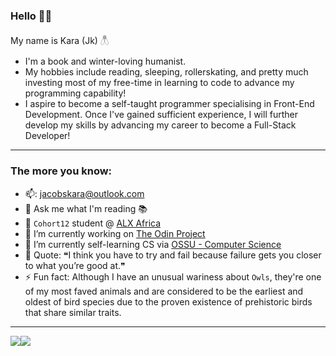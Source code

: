 ### Hello 👋🏽

My name is Kara (Jk) 𓆦

* I'm a book and winter-loving humanist.
* My hobbies include reading, sleeping, rollerskating, and pretty much investing most of my free-time in learning to code to advance my programming capability!
* I aspire to become a self-taught programmer specialising in Front-End Development. Once I've gained sufficient experience, I will further develop my skills by advancing my career to become a Full-Stack Developer!

<!--
**thecoderace/thecoderace** is a ✨ _special_ ✨ repository because its `README.md` (this file) appears on your GitHub profile.
-->
---

### The more you know:

- 📫: jacobskara@outlook.com
- 💬 Ask me what I'm reading 📚
- 🎒 `Cohort12` student @ [ALX Africa](https://www.alxafrica.com)
- 🔭 I’m currently working on [The Odin Project](https://www.theodinproject.com/)
- 🌱 I’m currently self-learning CS via [OSSU - Computer Science](https://github.com/ossu/computer-science)
- 👻 Quote: ❝I think you have to try and fail because failure gets you closer to what you’re good at.❞
- ⚡ Fun fact: Although I have an unusual wariness about `Owls`, they're one of my most faved animals and are considered to be the earliest and oldest of bird species due to the proven existence of prehistoric birds that share similar traits.
<!--- 👯 I’m looking to collaborate on ...
- 🤔 I’m looking for help with ...-->

---

[<img src="https://img.shields.io/badge/github-%2312100E.svg?&style=for-the-badge&logo=github&logoColor=white&color=black" />](https://github.com/thecoderace)[<img src="https://img.shields.io/badge/linkedin-%230077B5.svg?&style=for-the-badge&logo=linkedin&logoColor=white" />](https://www.linkedin.com/in/jacobskara/)
